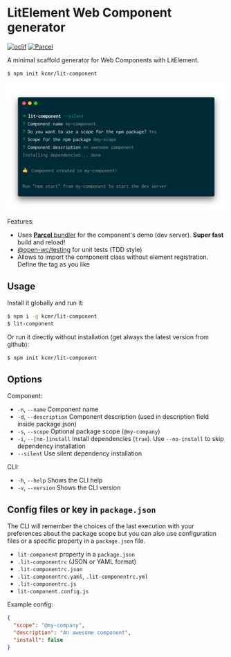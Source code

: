 # LitElement Web Component generator

[![oclif](https://img.shields.io/badge/cli-oclif-brightgreen.svg)](https://oclif.io)
[![Parcel](https://img.shields.io/badge/bundler-Parcel-brightgreen.svg)](https://parceljs.org/)

A minimal scaffold generator for Web Components with LitElement.

```sh
$ npm init kcmr/lit-component
```

![CLI Screenshot](cli-screenshot.png)

Features:

- Uses [**Parcel** bundler](https://parceljs.org/) for the component's demo (dev server). **Super fast** build and reload!
- [@open-wc/testing](https://open-wc.org/testing/) for unit tests (TDD style)
- Allows to import the component class without element registration. Define the tag as you like

## Usage

Install it globally and run it:

```sh
$ npm i -g kcmr/lit-component
$ lit-component
```

Or run it directly without installation (get always the latest version from github):

```sh
$ npm init kcmr/lit-component
```

## Options

Component:
- `-n`, `--name` Component name
- `-d`, `--description` Component description (used in description field inside package.json)
- `-s`, `--scope` Optional package scope (`@my-company`)
- `-i`, `--[no-]install` Install dependencies (`true`). Use `--no-install` to skip dependency installation
- `--silent` Use silent dependency installation

CLI:
- `-h`, `--help` Shows the CLI help
- `-v`, `--version` Shows the CLI version

## Config files or key in `package.json`

The CLI will remember the choices of the last execution with your preferences about the package scope but you can also use configuration files or a specific property in a `package.json` file.

- `lit-component` property in a `package.json`
- `.lit-componentrc` (JSON or YAML format)
- `.lit-componentrc.json`
- `.lit-componentrc.yaml`, `.lit-componentrc.yml`
- `.lit-componentrc.js`
- `lit-component.config.js`

Example config:

```json
{
  "scope": "@my-company",
  "description": "An awesome component",
  "install": false
}
```




